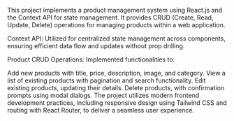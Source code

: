 This project implements a product management system using React.js and the Context API for state management. It provides CRUD (Create, Read, Update, Delete) operations for managing products within a web application.

Context API: Utilized for centralized state management across components, ensuring efficient data flow and updates without prop drilling.

Product CRUD Operations: Implemented functionalities to:

Add new products with title, price, description, image, and category.
View a list of existing products with pagination and search functionality.
Edit existing products, updating their details.
Delete products, with confirmation prompts using modal dialogs.
The project utilizes modern frontend development practices, including responsive design using Tailwind CSS and routing with React Router, to deliver a seamless user experience.
